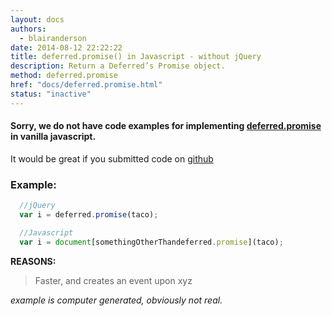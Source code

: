 ```yaml
---
layout: docs
authors:
  - blairanderson
date: 2014-08-12 22:22:22
title: deferred.promise() in Javascript - without jQuery
description: Return a Deferred’s Promise object.
method: deferred.promise
href: "docs/deferred.promise.html"
status: "inactive"
---
```


#### Sorry, we do not have code examples for implementing [deferred.promise](http://api.jquery.com/deferred.promise/) in vanilla javascript.

It would be great if you submitted code on [github](https://github.com/blairanderson/without-jquery/blob/master/docs/deferred.promise.md)

### Example:

```javascript
  //jQuery
  var i = deferred.promise(taco);

  //Javascript
  var i = document[somethingOtherThandeferred.promise](taco);

```

**REASONS:**
> Faster, and creates an event upon xyz

*example is computer generated, obviously not real.*
